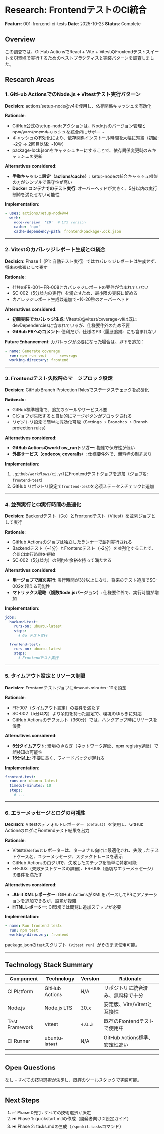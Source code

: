 # Research: FrontendテストのCI統合

**Feature**: 001-frontend-ci-tests
**Date**: 2025-10-28
**Status**: Complete

## Overview

この調査では、GitHub ActionsでReact + Vite + VitestのFrontendテストスイートをCI環境で実行するためのベストプラクティスと実装パターンを調査しました。

## Research Areas

### 1. GitHub ActionsでのNode.js + Vitestテスト実行パターン

**Decision**: actions/setup-node@v4を使用し、依存関係キャッシュを有効化

**Rationale**:
- GitHub公式のsetup-nodeアクションは、Node.jsのバージョン管理とnpm/yarn/pnpmキャッシュを統合的にサポート
- キャッシュの有効化により、依存関係インストール時間を大幅に短縮（初回: ~2分 → 2回目以降: ~10秒）
- package-lock.jsonをキャッシュキーにすることで、依存関係変更時のみキャッシュを更新

**Alternatives considered**:
- **手動キャッシュ設定（actions/cache）**: setup-nodeの統合キャッシュ機能の方がシンプルで保守性が高い
- **Docker コンテナでのテスト実行**: オーバーヘッドが大きく、5分以内の実行制約を満たせない可能性

**Implementation**:
```yaml
- uses: actions/setup-node@v4
  with:
    node-version: '20'  # LTS version
    cache: 'npm'
    cache-dependency-path: frontend/package-lock.json
```

---

### 2. Vitestのカバレッジレポート生成とCI統合

**Decision**: Phase 1（P1: 自動テスト実行）ではカバレッジレポートは生成せず、将来の拡張として残す

**Rationale**:
- 仕様のFR-001〜FR-008にカバレッジレポートの要件が含まれていない
- SC-002（5分以内の実行）を満たすため、最小限の実装に留める
- カバレッジレポート生成は追加で~10-20秒のオーバーヘッド

**Alternatives considered**:
- **初期実装でカバレッジ生成**: Vitestの@vitest/coverage-v8は既にdevDependenciesに含まれているが、仕様要件外のため不要
- **GitHub PRへのコメント**: 便利だが、仕様のP3（履歴追跡）にも含まれない

**Future Enhancement**:
カバレッジが必要になった場合は、以下を追加：
```yaml
- name: Generate coverage
  run: npm run test -- --coverage
  working-directory: frontend
```

---

### 3. Frontendテスト失敗時のマージブロック設定

**Decision**: GitHub Branch Protection Rulesでステータスチェックを必須化

**Rationale**:
- GitHub標準機能で、追加のツールやサービス不要
- CIジョブが失敗すると自動的にマージボタンがブロックされる
- リポジトリ設定で簡単に有効化可能（Settings → Branches → Branch protection rules）

**Alternatives considered**:
- **GitHub Actionsのworkflow_runトリガー**: 複雑で保守性が低い
- **外部サービス（codecov, coveralls）**: 仕様要件外で、無料枠の制約あり

**Implementation**:
1. `.github/workflows/ci.yml`にFrontendテストジョブを追加（ジョブ名: `frontend-test`）
2. GitHub リポジトリ設定で`frontend-test`を必須ステータスチェックに追加

---

### 4. 並列実行とCI実行時間の最適化

**Decision**: Backendテスト（Go）とFrontendテスト（Vitest）を並列ジョブとして実行

**Rationale**:
- GitHub Actionsのジョブは独立したランナーで並列実行される
- Backendテスト（~1分）とFrontendテスト（~2分）を並列化することで、合計CI実行時間を短縮
- SC-002（5分以内）の制約を余裕を持って満たせる

**Alternatives considered**:
- **単一ジョブで順次実行**: 実行時間が3分以上になり、将来のテスト追加でSC-002を超える可能性
- **マトリックス戦略（複数Node.jsバージョン）**: 仕様要件外で、実行時間が増加

**Implementation**:
```yaml
jobs:
  backend-test:
    runs-on: ubuntu-latest
    steps:
      # Go テスト実行

  frontend-test:
    runs-on: ubuntu-latest
    steps:
      # Frontendテスト実行
```

---

### 5. タイムアウト設定とリソース制限

**Decision**: Frontendテストジョブにtimeout-minutes: 10を設定

**Rationale**:
- FR-007（タイムアウト設定）の要件を満たす
- SC-002（5分以内）より余裕を持った設定で、環境のゆらぎに対応
- GitHub Actionsのデフォルト（360分）では、ハングアップ時にリソースを浪費

**Alternatives considered**:
- **5分タイムアウト**: 環境のゆらぎ（ネットワーク遅延、npm registry遅延）で誤検知の可能性
- **15分以上**: 不要に長く、フィードバックが遅れる

**Implementation**:
```yaml
frontend-test:
  runs-on: ubuntu-latest
  timeout-minutes: 10
  steps:
    # ...
```

---

### 6. エラーメッセージとログの可視性

**Decision**: Vitestのデフォルトレポーター（`default`）を使用し、GitHub ActionsのログにFrontendテスト結果を出力

**Rationale**:
- Vitestの`default`レポーターは、ターミナル向けに最適化され、失敗したテストケース名、エラーメッセージ、スタックトレースを表示
- GitHub ActionsのログUIで、失敗したステップを簡単に特定可能
- FR-003（失敗テストケースの詳細）、FR-008（適切なエラーメッセージ）の要件を満たす

**Alternatives considered**:
- **JUnit XMLレポーター**: GitHub ActionsがXMLをパースしてPRにアノテーションを追加できるが、設定が複雑
- **HTMLレポーター**: CI環境では閲覧に追加ステップが必要

**Implementation**:
```yaml
- name: Run frontend tests
  run: npm test
  working-directory: frontend
```

package.jsonの`test`スクリプト（`vitest run`）がそのまま使用可能。

---

## Technology Stack Summary

| Component | Technology | Version | Rationale |
|-----------|-----------|---------|-----------|
| CI Platform | GitHub Actions | N/A | リポジトリに統合済み、無料枠で十分 |
| Node.js | Node.js LTS | 20.x | 安定版、Vite/Vitestと互換性 |
| Test Framework | Vitest | 4.0.3 | 既存のFrontendテストで使用中 |
| CI Runner | ubuntu-latest | N/A | GitHub Actions標準、安定性高い |

---

## Open Questions

なし - すべての技術選択が決定し、既存のツールスタックで実装可能。

---

## Next Steps

1. ✅ Phase 0完了: すべての技術選択が決定
2. ⏭️ Phase 1: quickstart.mdの作成（開発者向けCI設定ガイド）
3. ⏭️ Phase 2: tasks.mdの生成（`/speckit.tasks`コマンド）